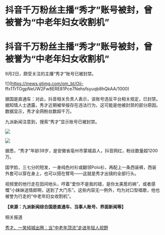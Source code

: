 # 抖音千万粉丝主播“秀才”账号被封，曾被誉为“中老年妇女收割机”

# 抖音千万粉丝主播“秀才”账号被封，曾被誉为“中老年妇女收割机”

9月2日，颇受关注的主播“秀才”账号已被封禁。

![](https://inews.gtimg.com/om_bt/Oii-
ffx1TrTOgpNeUW2Fw8ERE81Pce7Nehsfsyuqb8hQkAA/1000)

据国是直通车：对此，抖音相关负责人表示，该账号违反平台相关规定，已封禁。据知情人士透露，秀才近期被举报存在违法行为，这可能是他被封禁的部分原因。数据显示，秀才全网粉丝数超千万。

九派新闻注意到，搜索“秀才”显示账号已被封禁。

![](https://inews.gtimg.com/om_bt/O2uQfVvX3__edLBhBOjg59mQbiLYgyM6EPsxdXJIgbFzgAA/1000)

![](https://inews.gtimg.com/om_bt/OeUKcDtYgteAqFYPuFvR7qGeO8s4by1nOk5Ib3Vm__3ioAA/1000)

据悉，“秀才”年龄39岁，是安徽省亳州市蒙城县人，抖音网红，粉丝数量超1200万。

国字脸，三七分的短发，一身纯色衬衫或翻领Polo衫，再配上一条西装裤，西装外套可以穿在身上，也可以搭在臂弯——这就是秀才出镜的全部行头。

视频里的他行走在田间地头，哼着“爱你不是我的错，是你太美惹的祸”，或者感慨“小妹妹送情郎啊，送到了大门东”。这些内容无一例外，均为对口型唱歌，他也被誉为行走的“中老年妇女收割机”。

**【来源：九派新闻综合国是直通车、当事人账号、界面新闻等】**

相关报道

[秀才、一笑倾城出圈：当“中老年顶流”走进年轻人视野](https://new.qq.com/rain/a/20230902A05SUW00)

